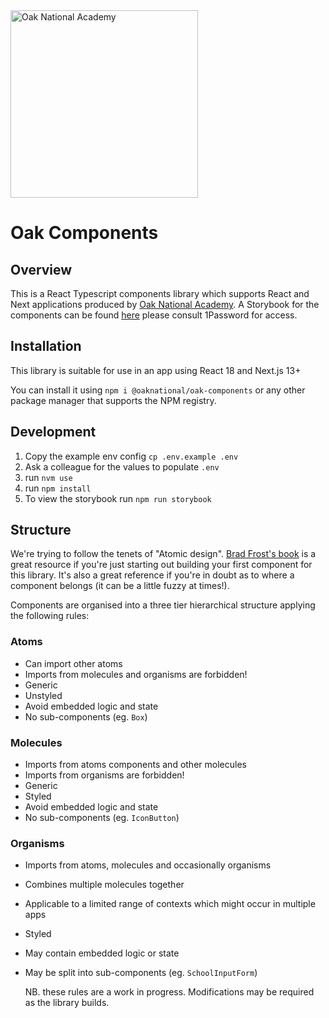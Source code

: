 <img alt="Oak National Academy" src="https://github.com/oaknational/oak-components/assets/122096/3b34c863-ff79-403a-a38e-0c997003909c" width="300" />

# Oak Components

## Overview

This is a React Typescript components library which supports React and Next applications produced by [Oak National Academy](https://www.thenational.academy/). A Storybook for the components can be found [here](https://lively-meringue-8ebd43.netlify.app/) please consult 1Password for access.

## Installation

This library is suitable for use in an app using React 18 and Next.js 13+

You can install it using `npm i @oaknational/oak-components` or any other package manager that supports the NPM registry.

## Development

1. Copy the example env config `cp .env.example .env`
2. Ask a colleague for the values to populate `.env`
3. run `nvm use`
4. run `npm install`
5. To view the storybook run `npm run storybook`

## Structure

We're trying to follow the tenets of "Atomic design". [Brad Frost's book](https://atomicdesign.bradfrost.com/) is
a great resource if you're just starting out building your first component for this library. It's also a great reference
if you're in doubt as to where a component belongs (it can be a little fuzzy at times!).

Components are organised into a three tier hierarchical structure applying the following rules:

### Atoms

- Can import other atoms
- Imports from molecules and organisms are forbidden!
- Generic
- Unstyled
- Avoid embedded logic and state
- No sub-components
  (eg. `Box`)

### Molecules

- Imports from atoms components and other molecules
- Imports from organisms are forbidden!
- Generic
- Styled
- Avoid embedded logic and state
- No sub-components
  (eg. `IconButton`)

### Organisms

- Imports from atoms, molecules and occasionally organisms
- Combines multiple molecules together
- Applicable to a limited range of contexts which might occur in multiple apps
- Styled
- May contain embedded logic or state
- May be split into sub-components
  (eg. `SchoolInputForm`)

  NB. these rules are a work in progress. Modifications may be required as the library builds.
